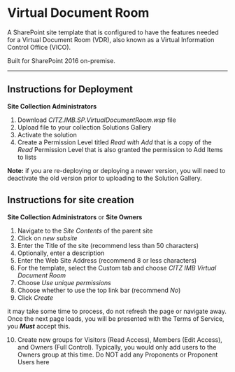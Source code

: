 # Virtual Document Room

A SharePoint site template that is configured to have the features needed for a Virtual Document Room (VDR), also known as a Virtual Information Control Office (VICO).

Built for SharePoint 2016 on-premise.

---

## Instructions for Deployment
**Site Collection Administrators**

1. Download *CITZ.IMB.SP.VirtualDocumentRoom.wsp* file
2. Upload file to your collection Solutions Gallery
3. Activate the solution
4. Create a Permission Level titled *Read with Add* that is a copy of the *Read* Permission Level that is also granted the permission to Add Items to lists

**Note:** if you are re-deploying or deploying a newer version, you will need to deactivate the old version prior to uploading to the Solution Gallery.

## Instructions for site creation
**Site Collection Administrators** or **Site Owners**

1. Navigate to the *Site Contents* of the parent site
2. Click on *new subsite*
3. Enter the Title of the site (recommend less than 50 characters)
4. Optionally, enter a description
5. Enter the Web Site Address (recommend 8 or less characters)
6. For the template, select the Custom tab and choose *CITZ IMB Virtual Document Room*
7. Choose *Use unique permissions*
8. Choose whether to use the top link bar (recommend *No*)
9. Click *Create*

it may take some time to process, do not refresh the page or navigate away.  Once the next page loads, you will be presented with the Terms of Service, you ***Must*** accept this.

10. Create new groups for Visitors (Read Access), Members (Edit Access), and Owners (Full Control).  Typically, you would only add users to the Owners group at this time. Do NOT add any Proponents or Proponent Users here
